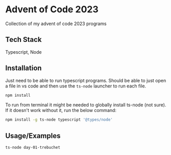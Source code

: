 
# Advent of Code 2023

Collection of my advent of code 2023 programs

## Tech Stack

Typescript, Node


## Installation

Just need to be able to run typescript programs. Should be able to just open a file in vs code and then use the `ts-node` launcher to run each file.

```bash
npm install
```

To run from terminal it might be needed to globally install ts-node (not sure). If it doesn't work without it, run the below command:
```bash
npm install -g ts-node typescript '@types/node'
```
    
## Usage/Examples

```shell
ts-node day-01-trebuchet
```

